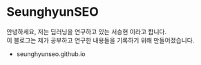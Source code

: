 # SeunghyunSEO

안녕하세요, 저는 딥러닝을 연구하고 있는 서승현 이라고 합니다.  
이 블로그는 제가 공부하고 연구한 내용들을 기록하기 위해 만들어졌습니다.
- seunghyunseo.github.io
